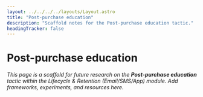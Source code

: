 ```yaml
---
layout: ../../../../layouts/Layout.astro
title: "Post-purchase education"
description: "Scaffold notes for the Post-purchase education tactic."
headingTracker: false
---
```

# Post-purchase education

_This page is a scaffold for future research on the **Post-purchase education** tactic within the Lifecycle & Retention (Email/SMS/App) module. Add frameworks, experiments, and resources here._
